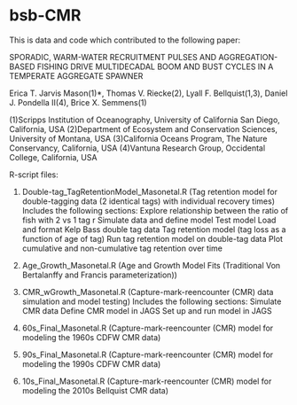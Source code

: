 # bsb-CMR

This is data and code which contributed to the following paper:

SPORADIC, WARM-WATER RECRUITMENT PULSES AND AGGREGATION-BASED FISHING DRIVE MULTIDECADAL BOOM AND BUST CYCLES IN A TEMPERATE AGGREGATE SPAWNER 

Erica T. Jarvis Mason(1)*, Thomas V. Riecke(2), Lyall F. Bellquist(1,3), Daniel J. Pondella II(4), Brice X. Semmens(1)

(1)Scripps Institution of Oceanography, University of California San Diego, California, USA
(2)Department of Ecosystem and Conservation Sciences, University of Montana, USA
(3)California Oceans Program, The Nature Conservancy, California, USA
(4)Vantuna Research Group, Occidental College, California, USA

R-script files:
1) Double-tag_TagRetentionModel_Masonetal.R (Tag retention model for double-tagging data (2 identical tags) with individual recovery times) Includes the following sections:
Explore relationship between the ratio of fish with 2 vs 1 tag r
Simulate data and define model
Test model
Load and format Kelp Bass double tag data
Tag retention model (tag loss as a function of age of tag)
Run tag retention model on double-tag data
Plot cumulative and non-cumulative tag retention over time

2) Age_Growth_Masonetal.R (Age and Growth Model Fits (Traditional Von Bertalanffy and Francis parameterization))

3) CMR_wGrowth_Masonetal.R (Capture-mark-reencounter (CMR) data simulation and model testing) Includes the following sections:
Simulate CMR data
Define CMR model in JAGS
Set up and run model in JAGS

4) 60s_Final_Masonetal.R (Capture-mark-reencounter (CMR) model for modeling the 1960s CDFW CMR data)

5) 90s_Final_Masonetal.R (Capture-mark-reencounter (CMR) model for modeling the 1990s CDFW CMR data)

6) 10s_Final_Masonetal.R (Capture-mark-reencounter (CMR) model for modeling the 2010s Bellquist CMR data)


